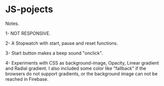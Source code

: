 # JS-pojects

Notes.

1- NOT RESPONSIVE. 

2- A Stopwatch with start, pause and reset functions. 

3- Start button makes a beep sound "onclick".

4- Experiments with CSS as background-image, Opacity, Linear gradient and Radial gradient. I also included some color like "fallback" if the browsers do not support gradients, or the background image can not be reached in Firebase.
